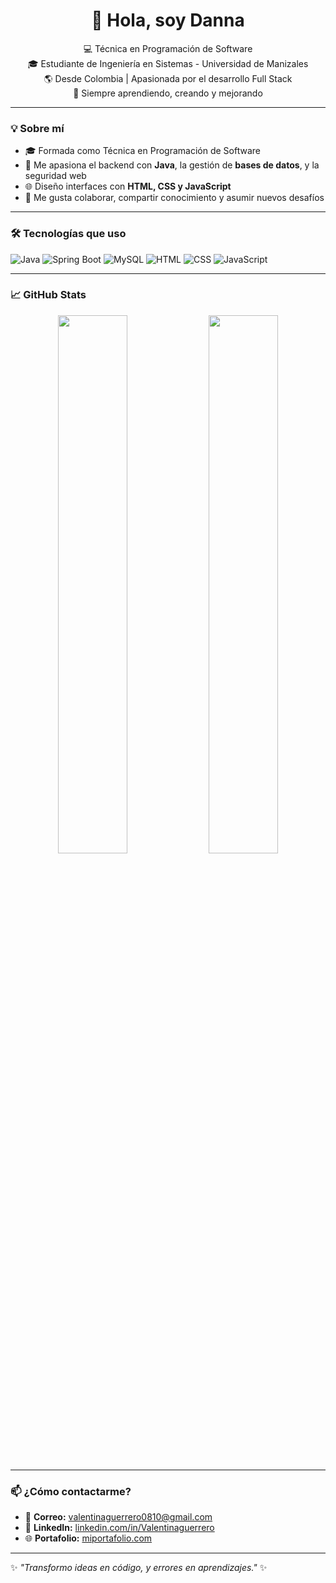 <h1 align="center">👋 Hola, soy Danna</h1>

<p align="center">
  💻 Técnica en Programación de Software <br>
  🎓 Estudiante de Ingeniería en Sistemas - Universidad de Manizales <br>
  🌎 Desde Colombia | Apasionada por el desarrollo Full Stack <br>
  🚀 Siempre aprendiendo, creando y mejorando
</p>

---

### 💡 Sobre mí

- 🎓 Formada como Técnica en Programación de Software  
- 🧠 Me apasiona el backend con **Java**, la gestión de **bases de datos**, y la seguridad web  
- 🌐 Diseño interfaces con **HTML, CSS y JavaScript**  
- 🤝 Me gusta colaborar, compartir conocimiento y asumir nuevos desafíos  

---

### 🛠️ Tecnologías que uso

![Java](https://img.shields.io/badge/Java-ED8B00?style=for-the-badge&logo=java&logoColor=white)
![Spring Boot](https://img.shields.io/badge/SpringBoot-6DB33F?style=for-the-badge&logo=springboot&logoColor=white)
![MySQL](https://img.shields.io/badge/MySQL-005C84?style=for-the-badge&logo=mysql&logoColor=white)
![HTML](https://img.shields.io/badge/HTML-E44D26?style=for-the-badge&logo=html5&logoColor=white)
![CSS](https://img.shields.io/badge/CSS-264de4?style=for-the-badge&logo=css3&logoColor=white)
![JavaScript](https://img.shields.io/badge/JavaScript-F7DF1E?style=for-the-badge&logo=javascript&logoColor=black)

---

### 📈 GitHub Stats

<p align="center">
  <img src="https://github-readme-stats.vercel.app/api?username=Dannassotto&show_icons=true&theme=radical" width="47%" />
  <img src="https://github-readme-stats.vercel.app/api/top-langs/?username=Dannassotto&layout=compact&theme=radical" width="47%" />
</p>

---

### 📫 ¿Cómo contactarme?

- 📩 **Correo:** valentinaguerrero0810@gmail.com 
- 💼 **LinkedIn:** [linkedin.com/in/Valentinaguerrero](https://www.linkedin.com/in/valentina-guerrero-4b3a39355/?trk=opento_sprofile_goalscard)  
- 🌐 **Portafolio:** [miportafolio.com](https://portafoliodannag.netlify.app/)

---

✨ _"Transformo ideas en código, y errores en aprendizajes."_ ✨
